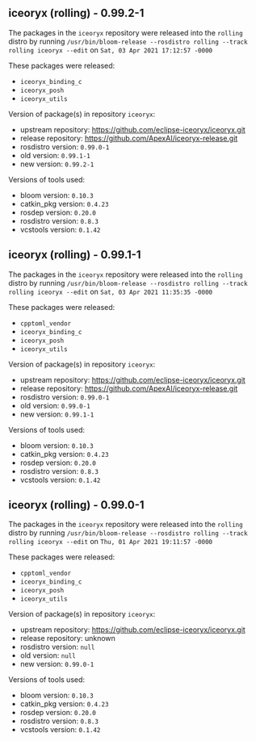 ## iceoryx (rolling) - 0.99.2-1

The packages in the `iceoryx` repository were released into the `rolling` distro by running `/usr/bin/bloom-release --rosdistro rolling --track rolling iceoryx --edit` on `Sat, 03 Apr 2021 17:12:57 -0000`

These packages were released:
- `iceoryx_binding_c`
- `iceoryx_posh`
- `iceoryx_utils`

Version of package(s) in repository `iceoryx`:

- upstream repository: https://github.com/eclipse-iceoryx/iceoryx.git
- release repository: https://github.com/ApexAI/iceoryx-release.git
- rosdistro version: `0.99.0-1`
- old version: `0.99.1-1`
- new version: `0.99.2-1`

Versions of tools used:

- bloom version: `0.10.3`
- catkin_pkg version: `0.4.23`
- rosdep version: `0.20.0`
- rosdistro version: `0.8.3`
- vcstools version: `0.1.42`


## iceoryx (rolling) - 0.99.1-1

The packages in the `iceoryx` repository were released into the `rolling` distro by running `/usr/bin/bloom-release --rosdistro rolling --track rolling iceoryx --edit` on `Sat, 03 Apr 2021 11:35:35 -0000`

These packages were released:
- `cpptoml_vendor`
- `iceoryx_binding_c`
- `iceoryx_posh`
- `iceoryx_utils`

Version of package(s) in repository `iceoryx`:

- upstream repository: https://github.com/eclipse-iceoryx/iceoryx.git
- release repository: https://github.com/ApexAI/iceoryx-release.git
- rosdistro version: `0.99.0-1`
- old version: `0.99.0-1`
- new version: `0.99.1-1`

Versions of tools used:

- bloom version: `0.10.3`
- catkin_pkg version: `0.4.23`
- rosdep version: `0.20.0`
- rosdistro version: `0.8.3`
- vcstools version: `0.1.42`


## iceoryx (rolling) - 0.99.0-1

The packages in the `iceoryx` repository were released into the `rolling` distro by running `/usr/bin/bloom-release --rosdistro rolling --track rolling iceoryx --edit` on `Thu, 01 Apr 2021 19:11:57 -0000`

These packages were released:
- `cpptoml_vendor`
- `iceoryx_binding_c`
- `iceoryx_posh`
- `iceoryx_utils`

Version of package(s) in repository `iceoryx`:

- upstream repository: https://github.com/eclipse-iceoryx/iceoryx.git
- release repository: unknown
- rosdistro version: `null`
- old version: `null`
- new version: `0.99.0-1`

Versions of tools used:

- bloom version: `0.10.3`
- catkin_pkg version: `0.4.23`
- rosdep version: `0.20.0`
- rosdistro version: `0.8.3`
- vcstools version: `0.1.42`


